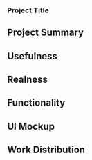 ### Project Title


## Project Summary


## Usefulness


## Realness


## Functionality


## UI Mockup


## Work Distribution
